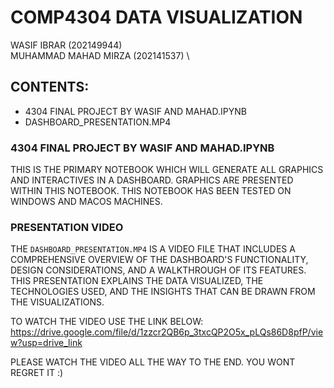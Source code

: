 # COMP4304 DATA VISUALIZATION 
WASIF IBRAR (202149944)\
MUHAMMAD MAHAD MIRZA (202141537) \

## CONTENTS:

- 4304 FINAL PROJECT BY WASIF AND MAHAD.IPYNB
- DASHBOARD_PRESENTATION.MP4

### 4304 FINAL PROJECT BY WASIF AND MAHAD.IPYNB

THIS IS THE PRIMARY NOTEBOOK WHICH WILL GENERATE ALL GRAPHICS AND INTERACTIVES IN A DASHBOARD. GRAPHICS ARE PRESENTED WITHIN THIS NOTEBOOK.
THIS NOTEBOOK HAS BEEN TESTED ON WINDOWS AND MACOS MACHINES.

### PRESENTATION VIDEO

THE `DASHBOARD_PRESENTATION.MP4` IS A VIDEO FILE THAT INCLUDES A COMPREHENSIVE OVERVIEW OF THE DASHBOARD'S FUNCTIONALITY, DESIGN CONSIDERATIONS, AND A WALKTHROUGH OF ITS FEATURES. THIS PRESENTATION EXPLAINS THE DATA VISUALIZED, THE TECHNOLOGIES USED, AND THE INSIGHTS THAT CAN BE DRAWN FROM THE VISUALIZATIONS.

TO WATCH THE VIDEO USE THE LINK BELOW:
https://drive.google.com/file/d/1zzcr2QB6p_3txcQP2O5x_pLQs86D8pfP/view?usp=drive_link

PLEASE WATCH THE VIDEO ALL THE WAY TO THE END. YOU WONT REGRET IT :)
